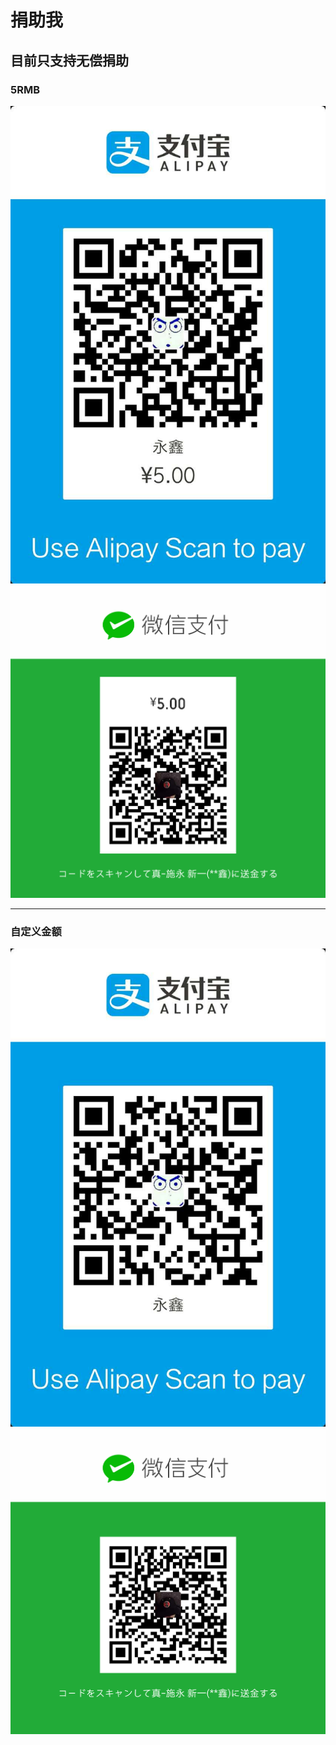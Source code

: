 捐助我
=====

## 目前只支持无偿捐助

### 5RMB

![](assets/alipay_5.jpg)
![](assets/wechatpay_5.jpg)


-----

### 自定义金额

![](assets/alipay.jpg)
![](assets/wechatpay.jpg)
